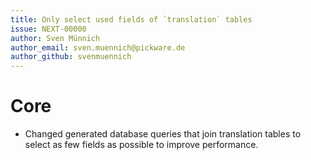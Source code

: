 ```yaml
---
title: Only select used fields of `translation` tables
issue: NEXT-00000
author: Sven Münnich
author_email: sven.muennich@pickware.de
author_github: svenmuennich
---
```

# Core
* Changed generated database queries that join translation tables to select as few fields as possible to improve performance.
